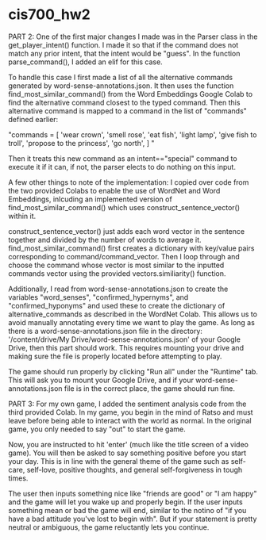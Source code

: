 # cis700_hw2

PART 2:
One of the first major changes I made was in the Parser class in the get_player_intent() function. I made it so that if the command does not match any prior intent, that the intent would be "guess". In the function parse_command(), I added an elif for this case. 

To handle this case I first made a list of all the alternative commands generated by word-sense-annotations.json. It then uses the function find_most_similar_command() from the Word Embeddings Google Colab to find the alternative command closest to the typed command. Then this alternative command is mapped to a command in the list of "commands" defined earlier:

"commands = [
	'wear crown',
	'smell rose',
	'eat fish',
	'light lamp',
	'give fish to troll',
	'propose to the princess',
	'go north',
] "

Then it treats this new command as an intent=="special" command to execute it if it can, if not, the parser elects to do nothing on this input.

A few other things to note of the implementation: I copied over code from the two provided Colabs to enable the use of WordNet and Word Embeddings, inlcuding an implemented version of find_most_similar_command() which uses construct_sentence_vector() within it. 

construct_sentence_vector() just adds each word vector in the sentence together and divided by the number of words to average it. find_most_similar_command() first creates a dictionary with key/value pairs corresponding to command/command_vector. Then I loop through and choose the command whose vector is most similar to the inputted commands vector using the provided vectors.similiarity() function.

Additionally, I read from word-sense-annotations.json to create the variables "word_senses", "confirmed_hypernyms", and "confirmed_hyponyms" and used these to create the dictionary of alternative_commands as described in the WordNet Colab. This allows us to avoid manually annotating every time we want to play the game. As long as there is a word-sense-annotations.json file in the directory: '/content/drive/My Drive/word-sense-annotations.json' of your Google Drive, then this part should work. This requires mounting your drive and making sure the file is properly located before attempting to play. 

The game should run properly by clicking "Run all" under the "Runtime" tab. This will ask you to mount your Google Drive, and if your word-sense-annotations.json file is in the correct place, the game should run fine.

PART 3:
For my own game, I added the sentiment analysis code from the third provided Colab. In my game, you begin in the mind of Ratso and must leave before being able to interact with the world as normal. In the original game, you only needed to say "out" to start the game. 

Now, you are instructed to hit 'enter' (much like the title screen of a video game). You will then be asked to say something positive before you start your day. This is in line with the general theme of the game such as self-care, self-love, positive thoughts, and general self-forgiveness in tough times. 

The user then inputs something nice like "friends are good" or "I am happy" and the game will let you wake up and properly begin. If the user inputs something mean or bad the game will end, similar to the notino of "if you have a bad attitude you've lost to begin with". But if your statement is pretty neutral or ambiguous, the game reluctantly lets you continue.


